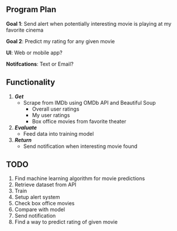 ## Program Plan
**Goal 1**: Send alert when potentially interesting movie is playing at my favorite cinema

**Goal 2**: Predict my rating for any given movie

**UI**: Web or mobile app?

**Notifcations**: Text or Email?

## Functionality
1. ***Get***
   * Scrape from IMDb using OMDb API and Beautiful Soup
     - Overall user ratings
     - My user ratings
     - Box office movies from favorite theater
2. ***Evaluate***
    * Feed data into training model
3. ***Return***
    * Send notification when interesting movie found


## TODO
1. Find machine learning algorithm for movie predictions
2. Retrieve dataset from API
3. Train
4. Setup alert system
  1. Check box office movies
  2. Compare with model
  3. Send notification
5. Find a way to predict rating of given movie
